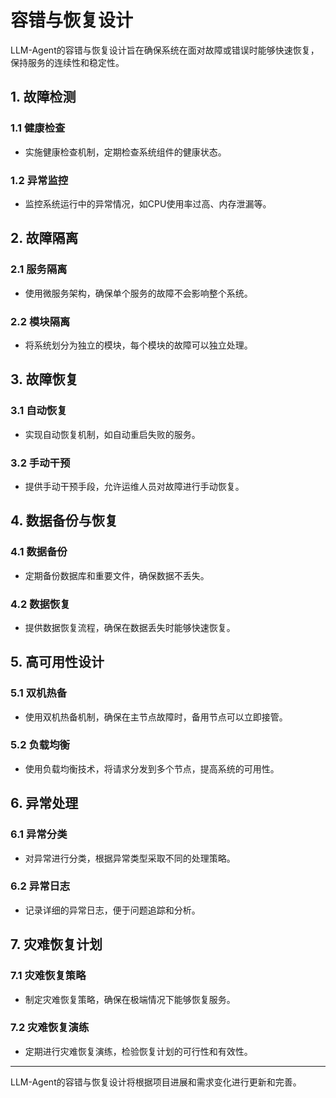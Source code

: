 # 容错与恢复设计

LLM-Agent的容错与恢复设计旨在确保系统在面对故障或错误时能够快速恢复，保持服务的连续性和稳定性。

## 1. 故障检测

### 1.1 健康检查

- 实施健康检查机制，定期检查系统组件的健康状态。

### 1.2 异常监控

- 监控系统运行中的异常情况，如CPU使用率过高、内存泄漏等。

## 2. 故障隔离

### 2.1 服务隔离

- 使用微服务架构，确保单个服务的故障不会影响整个系统。

### 2.2 模块隔离

- 将系统划分为独立的模块，每个模块的故障可以独立处理。

## 3. 故障恢复

### 3.1 自动恢复

- 实现自动恢复机制，如自动重启失败的服务。

### 3.2 手动干预

- 提供手动干预手段，允许运维人员对故障进行手动恢复。

## 4. 数据备份与恢复

### 4.1 数据备份

- 定期备份数据库和重要文件，确保数据不丢失。

### 4.2 数据恢复

- 提供数据恢复流程，确保在数据丢失时能够快速恢复。

## 5. 高可用性设计

### 5.1 双机热备

- 使用双机热备机制，确保在主节点故障时，备用节点可以立即接管。

### 5.2 负载均衡

- 使用负载均衡技术，将请求分发到多个节点，提高系统的可用性。

## 6. 异常处理

### 6.1 异常分类

- 对异常进行分类，根据异常类型采取不同的处理策略。

### 6.2 异常日志

- 记录详细的异常日志，便于问题追踪和分析。

## 7. 灾难恢复计划

### 7.1 灾难恢复策略

- 制定灾难恢复策略，确保在极端情况下能够恢复服务。

### 7.2 灾难恢复演练

- 定期进行灾难恢复演练，检验恢复计划的可行性和有效性。

---

LLM-Agent的容错与恢复设计将根据项目进展和需求变化进行更新和完善。